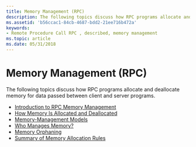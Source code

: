 ```yaml
---
title: Memory Management (RPC)
description: The following topics discuss how RPC programs allocate and deallocate memory for data passed between client and server programs.
ms.assetid: 'b56ccac1-84cb-4687-bdd2-21ee716b472a'
keywords:
- Remote Procedure Call RPC , described, memory management
ms.topic: article
ms.date: 05/31/2018
---
```


# Memory Management (RPC)

The following topics discuss how RPC programs allocate and deallocate memory for data passed between client and server programs.

-   [Introduction to RPC Memory Management](introduction-to-rpc-memory-management.md)
-   [How Memory Is Allocated and Deallocated](how-memory-is-allocated-and-deallocated.md)
-   [Memory-Management Models](memory-management-models.md)
-   [Who Manages Memory?](who-manages-memory-.md)
-   [Memory Orphaning](memory-orphaning.md)
-   [Summary of Memory Allocation Rules](summary-of-memory-allocation-rules.md)

 

 




